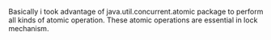 Basically i took advantage of java.util.concurrent.atomic package to perform all kinds of atomic operation. 
These atomic operations are essential in lock mechanism.
